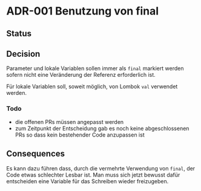 # ADR-001 Benutzung von final

## Status

<adr-status status='accepted' />

## Decision

Parameter und lokale Variablen sollen immer als `final` markiert werden sofern nicht eine Veränderung der Referenz
erforderlich ist.

Für lokale Variablen soll, soweit möglich, von Lombok `val` verwendet werden.

### Todo

- die offenen PRs müssen angepasst werden
- zum Zeitpunkt der Entscheidung gab es noch keine abgeschlossenen PRs so dass kein bestehender Code anzupassen ist

## Consequences

Es kann dazu führen dass, durch die vermehrte Verwendung von `final`, der Code etwas schlechter Lesbar ist. Man muss sich jetzt
bewusst dafür entscheiden eine Variable für das Schreiben wieder freizugeben.